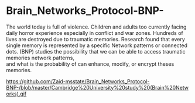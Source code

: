 # Brain_Networks_Protocol-BNP-
The world today is full of violence. Children and adults too currently facing daily horror experience especially in conflict and war zones. Hundreds of lives are destroyed due to traumatic memories. Research found that every single memory is represented by a specific Network patterns or connected dots. (BNP) studies the possibility that we can be able to access traumatic memories network patterns,\
and what is the probability of can enhance, modify, or encrypt theses memories.

https://github.com/Zaid-msstate/Brain_Networks_Protocol-BNP-/blob/master/Cambridge%20University%20study%20(Brain%20Networks).gif
